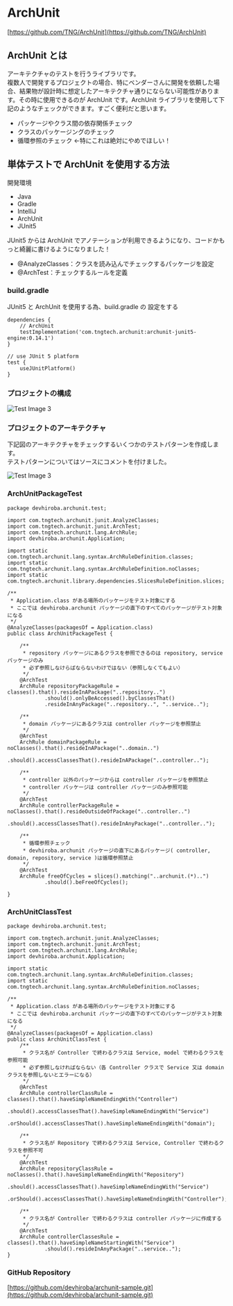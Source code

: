 # ArchUnit
[https://github.com/TNG/ArchUnit](https://github.com/TNG/ArchUnit)

## ArchUnit とは
アーキテクチャのテストを行うライブラリです。  
複数人で開発するプロジェクトの場合、特にベンダーさんに開発を依頼した場合、結果物が設計時に想定したアーキテクチャ通りにならない可能性があります。その時に使用できるのが ArchUnit です。ArchUnit ライブラリを使用して下記のようなチェックができます。すごく便利だと思います。
- パッケージやクラス間の依存関係チェック
- クラスのパッケージングのチェック
- 循環参照のチェック ←特にこれは絶対にやめでほしい！

## 単体テストで ArchUnit を使用する方法
開発環境
- Java
- Gradle
- IntelliJ
- ArchUnit
- JUnit5

JUnit5 からは ArchUnit でアノテーションが利用できるようになり、コードかもっと綺麗に書けるようになりました！

- @AnalyzeClasses：クラスを読み込んでチェックするパッケージを設定
- @ArchTest：チェックするルールを定義

### build.gradle
JUnit5 と ArchUnit を使用する為、build.gradle の 設定をする
```
dependencies {
    // ArchUnit
    testImplementation('com.tngtech.archunit:archunit-junit5-engine:0.14.1')
}

// use JUnit 5 platform
test {
    useJUnitPlatform()
}
```
### プロジェクトの構成
![Test Image 3](/resource/image/archunit-sample-image.png)

### プロジェクトのアーキテクチャ
下記図のアーキテクチャをチェックするいくつかのテストパターンを作成します。  
テストパターンについてはソースにコメントを付けました。  

![Test Image 3](/resource/image/archunit-diagram-image.png)

### ArchUnitPackageTest
```
package devhiroba.archunit.test;

import com.tngtech.archunit.junit.AnalyzeClasses;
import com.tngtech.archunit.junit.ArchTest;
import com.tngtech.archunit.lang.ArchRule;
import devhiroba.archunit.Application;

import static com.tngtech.archunit.lang.syntax.ArchRuleDefinition.classes;
import static com.tngtech.archunit.lang.syntax.ArchRuleDefinition.noClasses;
import static com.tngtech.archunit.library.dependencies.SlicesRuleDefinition.slices;

/**
 * Application.class がある場所のパッケージをテスト対象にする
 * ここでは devhiroba.archunit パッケージの直下のすべてのパッケージがテスト対象になる
 */
@AnalyzeClasses(packagesOf = Application.class)
public class ArchUnitPackageTest {

    /**
     * repository パッケージにあるクラスを参照できるのは repository, service パッケージのみ
     * 必ず参照しなけらばならないわけではない（参照しなくてもよい）
     */
    @ArchTest
    ArchRule repositoryPackageRule = classes().that().resideInAPackage("..repository..")
            .should().onlyBeAccessed().byClassesThat()
            .resideInAnyPackage("..repository..", "..service..");

    /**
     * domain パッケージにあるクラスは controller パッケージを参照禁止
     */
    @ArchTest
    ArchRule domainPackageRule = noClasses().that().resideInAPackage("..domain..")
            .should().accessClassesThat().resideInAPackage("..controller..");

    /**
     * controller 以外のパッケージからは controller パッケージを参照禁止
     * controller パッケージは controller パッケージのみ参照可能
     */
    @ArchTest
    ArchRule controllerPackageRule = noClasses().that().resideOutsideOfPackage("..controller..")
            .should().accessClassesThat().resideInAnyPackage("..controller..");

    /**
     * 循環参照チェック
     * devhiroba.archunit パッケージの直下にあるパッケージ( controller, domain, repository, service )は循環参照禁止
     */
    @ArchTest
    ArchRule freeOfCycles = slices().matching("..archunit.(*)..")
            .should().beFreeOfCycles();

}
```

### ArchUnitClassTest
```
package devhiroba.archunit.test;

import com.tngtech.archunit.junit.AnalyzeClasses;
import com.tngtech.archunit.junit.ArchTest;
import com.tngtech.archunit.lang.ArchRule;
import devhiroba.archunit.Application;

import static com.tngtech.archunit.lang.syntax.ArchRuleDefinition.classes;
import static com.tngtech.archunit.lang.syntax.ArchRuleDefinition.noClasses;

/**
 * Application.class がある場所のパッケージをテスト対象にする
 * ここでは devhiroba.archunit パッケージの直下のすべてのパッケージがテスト対象になる
 */
@AnalyzeClasses(packagesOf = Application.class)
public class ArchUnitClassTest {
    /**
     * クラス名が Controller で終わるクラスは Service, model で終わるクラスを参照可能
     * 必ず参照しなければならない（各 Controller クラスで Service 又は domain クラスを参照しないとエラーになる）
     */
    @ArchTest
    ArchRule controllerClassRule = classes().that().haveSimpleNameEndingWith("Controller")
            .should().accessClassesThat().haveSimpleNameEndingWith("Service")
            .orShould().accessClassesThat().haveSimpleNameEndingWith("domain");

    /**
     * クラス名が Repository で終わるクラスは Service, Controller で終わるクラスを参照不可
     */
    @ArchTest
    ArchRule repositoryClassRule = noClasses().that().haveSimpleNameEndingWith("Repository")
            .should().accessClassesThat().haveSimpleNameEndingWith("Service")
            .orShould().accessClassesThat().haveSimpleNameEndingWith("Controller");

    /**
     * クラス名が Controller で終わるクラスは controller パッケージに作成する
     */
    @ArchTest
    ArchRule controllerClassesRule = classes().that().haveSimpleNameStartingWith("Service")
            .should().resideInAnyPackage("..service..");
}
```

### GitHub Repository
[https://github.com/devhiroba/archunit-sample.git](https://github.com/devhiroba/archunit-sample.git)
